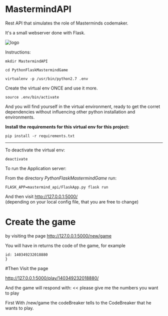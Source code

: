 # MastermindAPI
Rest API that simulates the role of Masterminds codemaker.

It's a small webserver done with Flask.



![logo](https://upload.wikimedia.org/wikipedia/commons/thumb/2/2d/Mastermind.jpg/150px-Mastermind.jpg)



Instructions:

```
mkdir MastermindAPI

cd PythonFlaskMastermindGame

virtualenv -p /usr/bin/python2.7 .env

```

Create the virtual env ONCE and use it more.

```
source .env/bin/activate
```


And you will find yourself in the virtual environment, 
ready to get the corret dependencies
without influencing other python installation and environments.



**Install the requirements for this virtual env for this project:**

```
pip install -r requirements.txt
```

---

To deactivate the virtual env:

```
deactivate
```

To run the Application server:

From the directory *PythonFlaskMastermindGame*
run:

```
FLASK_APP=mastermind_api/FlaskApp.py flask run
```

And then visit http://127.0.0.1:5000/  
(depending on your local config file, that you are free to change)

# Create the game 
by visiting the page http://127.0.0.1:5000/new/game

You will have in returns the code of the game, for example 

```{
id: 140349232018880
}
```
#Then
Visit the page

http://127.0.0.1:5000/play/140349232018880/

And the game will respond with: << please give me the numbers you want to play


First
With /new/game the codeBreaker tells 
to the CodeBreaker that he wants to play.

